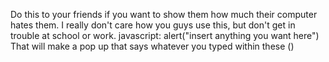 
Do this to your friends if you want to show them how much their computer hates them.
I really don't care how you guys use this, but don't get in trouble at school or work.
javascript: alert("insert anything you want here")
That will make a pop up that says whatever you typed within these ()
